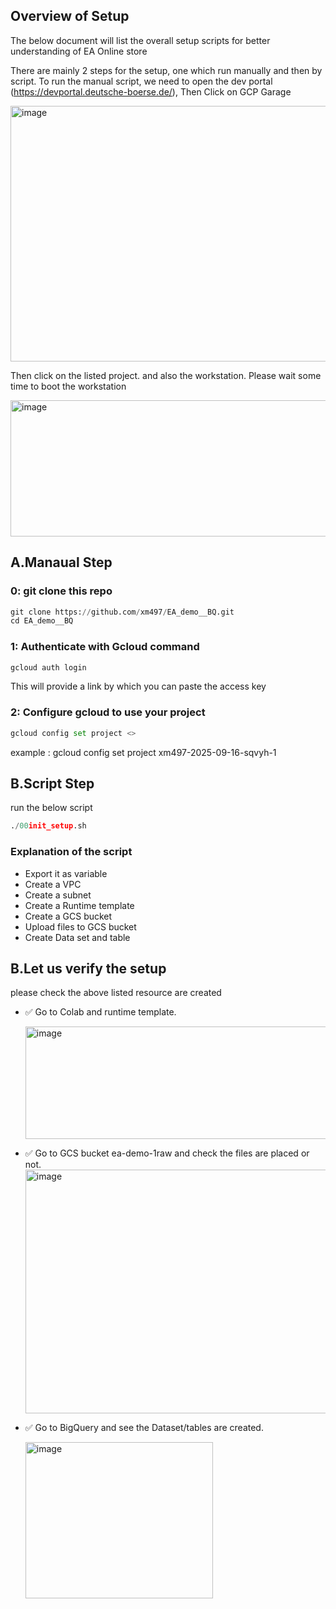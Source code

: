 ## Overview of Setup
The below document will list the overall setup scripts for better understanding of EA Online store

There are mainly 2 steps for the setup, one which run manually and then by script.
To run the manual script, we need to open the dev portal (https://devportal.deutsche-boerse.de/), Then Click on GCP Garage

<img width="645" height="409" alt="image" src="https://github.com/user-attachments/assets/61779bfc-818e-4709-bd00-1b7719544f83" />

Then click on the listed project. and also the workstation.
Please wait some time to boot the workstation

<img width="645" height="218" alt="image" src="https://github.com/user-attachments/assets/b32d42a4-4f73-434d-92ce-63d2e96c0448" />

## A.Manaual Step

### 0: git clone this repo
```python
git clone https://github.com/xm497/EA_demo__BQ.git
cd EA_demo__BQ
```
### 1: Authenticate with Gcloud command
```python
gcloud auth login
```
This will provide a link by which you can paste the access key
### 2: Configure gcloud to use your project
```python
gcloud config set project <>
```
example :
gcloud config set project xm497-2025-09-16-sqvyh-1


## B.Script Step
run the below script
```python
./00init_setup.sh 
```
### Explanation of the script
- Export it as variable
- Create a VPC
- Create a subnet
- Create a Runtime template
- Create a GCS bucket 
- Upload files to GCS bucket 
- Create Data set and table

## B.Let us verify the setup
 please check the above listed resource are created
- ✅ Go to Colab and runtime template.
  
  <img width="600" height="180" alt="image" src="https://github.com/user-attachments/assets/88174e82-2be7-4c83-a54e-c85028fd8896" />

- ✅ Go to GCS bucket ea-demo-1raw and check the files are placed or not.
  <img width="522" height="390" alt="image" src="https://github.com/user-attachments/assets/4851189d-94ec-4672-929d-77ffb0d9f2b7" />

- ✅ Go to BigQuery and see the Dataset/tables are created.
  
  <img width="300" height="250" alt="image" src="https://github.com/user-attachments/assets/ff68ab73-c1ad-4ee3-bab4-d5c2031c0a62" />

 

